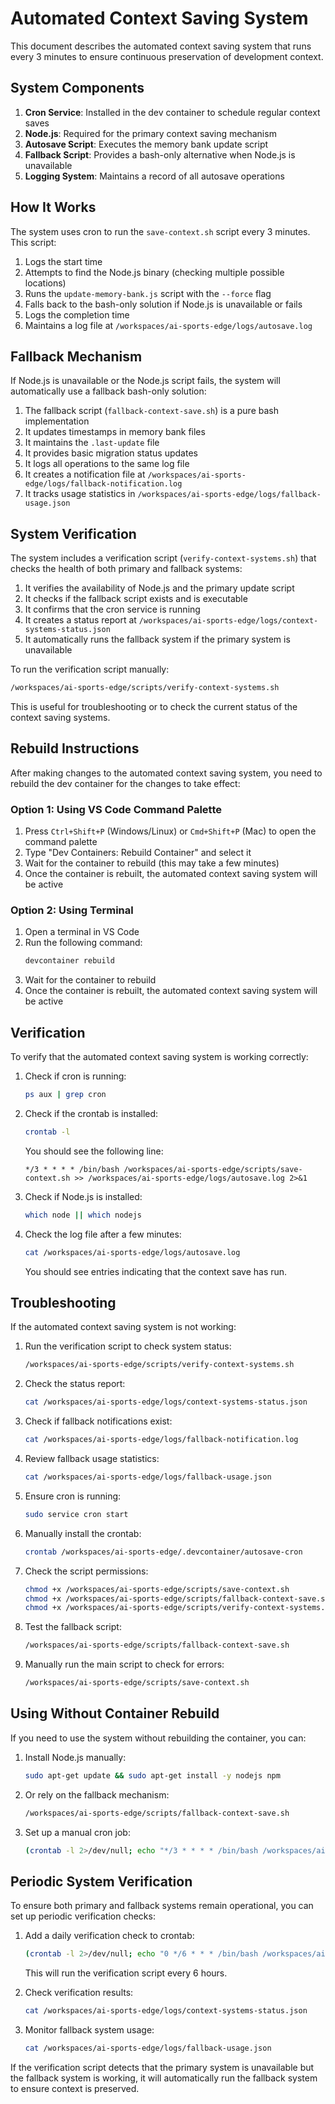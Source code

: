 # Automated Context Saving System

This document describes the automated context saving system that runs every 3 minutes to ensure continuous preservation of development context.

## System Components

1. **Cron Service**: Installed in the dev container to schedule regular context saves
2. **Node.js**: Required for the primary context saving mechanism
3. **Autosave Script**: Executes the memory bank update script
4. **Fallback Script**: Provides a bash-only alternative when Node.js is unavailable
5. **Logging System**: Maintains a record of all autosave operations

## How It Works

The system uses cron to run the `save-context.sh` script every 3 minutes. This script:

1. Logs the start time
2. Attempts to find the Node.js binary (checking multiple possible locations)
3. Runs the `update-memory-bank.js` script with the `--force` flag
4. Falls back to the bash-only solution if Node.js is unavailable or fails
5. Logs the completion time
6. Maintains a log file at `/workspaces/ai-sports-edge/logs/autosave.log`

## Fallback Mechanism

If Node.js is unavailable or the Node.js script fails, the system will automatically use a fallback bash-only solution:

1. The fallback script (`fallback-context-save.sh`) is a pure bash implementation
2. It updates timestamps in memory bank files
3. It maintains the `.last-update` file
4. It provides basic migration status updates
5. It logs all operations to the same log file
6. It creates a notification file at `/workspaces/ai-sports-edge/logs/fallback-notification.log`
7. It tracks usage statistics in `/workspaces/ai-sports-edge/logs/fallback-usage.json`

## System Verification

The system includes a verification script (`verify-context-systems.sh`) that checks the health of both primary and fallback systems:

1. It verifies the availability of Node.js and the primary update script
2. It checks if the fallback script exists and is executable
3. It confirms that the cron service is running
4. It creates a status report at `/workspaces/ai-sports-edge/logs/context-systems-status.json`
5. It automatically runs the fallback system if the primary system is unavailable

To run the verification script manually:

```bash
/workspaces/ai-sports-edge/scripts/verify-context-systems.sh
```

This is useful for troubleshooting or to check the current status of the context saving systems.

## Rebuild Instructions

After making changes to the automated context saving system, you need to rebuild the dev container for the changes to take effect:

### Option 1: Using VS Code Command Palette

1. Press `Ctrl+Shift+P` (Windows/Linux) or `Cmd+Shift+P` (Mac) to open the command palette
2. Type "Dev Containers: Rebuild Container" and select it
3. Wait for the container to rebuild (this may take a few minutes)
4. Once the container is rebuilt, the automated context saving system will be active

### Option 2: Using Terminal

1. Open a terminal in VS Code
2. Run the following command:
   ```bash
   devcontainer rebuild
   ```
3. Wait for the container to rebuild
4. Once the container is rebuilt, the automated context saving system will be active

## Verification

To verify that the automated context saving system is working correctly:

1. Check if cron is running:
   ```bash
   ps aux | grep cron
   ```

2. Check if the crontab is installed:
   ```bash
   crontab -l
   ```
   You should see the following line:
   ```
   */3 * * * * /bin/bash /workspaces/ai-sports-edge/scripts/save-context.sh >> /workspaces/ai-sports-edge/logs/autosave.log 2>&1
   ```

3. Check if Node.js is installed:
   ```bash
   which node || which nodejs
   ```

4. Check the log file after a few minutes:
   ```bash
   cat /workspaces/ai-sports-edge/logs/autosave.log
   ```
   You should see entries indicating that the context save has run.

## Troubleshooting

If the automated context saving system is not working:

1. Run the verification script to check system status:
   ```bash
   /workspaces/ai-sports-edge/scripts/verify-context-systems.sh
   ```

2. Check the status report:
   ```bash
   cat /workspaces/ai-sports-edge/logs/context-systems-status.json
   ```

3. Check if fallback notifications exist:
   ```bash
   cat /workspaces/ai-sports-edge/logs/fallback-notification.log
   ```

4. Review fallback usage statistics:
   ```bash
   cat /workspaces/ai-sports-edge/logs/fallback-usage.json
   ```

5. Ensure cron is running:
   ```bash
   sudo service cron start
   ```

6. Manually install the crontab:
   ```bash
   crontab /workspaces/ai-sports-edge/.devcontainer/autosave-cron
   ```

7. Check the script permissions:
   ```bash
   chmod +x /workspaces/ai-sports-edge/scripts/save-context.sh
   chmod +x /workspaces/ai-sports-edge/scripts/fallback-context-save.sh
   chmod +x /workspaces/ai-sports-edge/scripts/verify-context-systems.sh
   ```

8. Test the fallback script:
   ```bash
   /workspaces/ai-sports-edge/scripts/fallback-context-save.sh
   ```

9. Manually run the main script to check for errors:
   ```bash
   /workspaces/ai-sports-edge/scripts/save-context.sh
   ```

## Using Without Container Rebuild

If you need to use the system without rebuilding the container, you can:

1. Install Node.js manually:
   ```bash
   sudo apt-get update && sudo apt-get install -y nodejs npm
   ```

2. Or rely on the fallback mechanism:
   ```bash
   /workspaces/ai-sports-edge/scripts/fallback-context-save.sh
   ```

3. Set up a manual cron job:
   ```bash
   (crontab -l 2>/dev/null; echo "*/3 * * * * /bin/bash /workspaces/ai-sports-edge/scripts/save-context.sh >> /workspaces/ai-sports-edge/logs/autosave.log 2>&1") | crontab -
   ```

## Periodic System Verification

To ensure both primary and fallback systems remain operational, you can set up periodic verification checks:

1. Add a daily verification check to crontab:
   ```bash
   (crontab -l 2>/dev/null; echo "0 */6 * * * /bin/bash /workspaces/ai-sports-edge/scripts/verify-context-systems.sh") | crontab -
   ```
   This will run the verification script every 6 hours.

2. Check verification results:
   ```bash
   cat /workspaces/ai-sports-edge/logs/context-systems-status.json
   ```

3. Monitor fallback system usage:
   ```bash
   cat /workspaces/ai-sports-edge/logs/fallback-usage.json
   ```

If the verification script detects that the primary system is unavailable but the fallback system is working, it will automatically run the fallback system to ensure context is preserved.